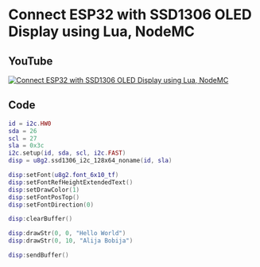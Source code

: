 # Connect ESP32 with SSD1306 OLED Display using Lua, NodeMC

## YouTube

[![Connect ESP32 with SSD1306 OLED Display using Lua, NodeMC](https://img.youtube.com/vi/-wUoj2wqoe8/hqdefault.jpg)](https://www.youtube.com/watch?v=-wUoj2wqoe8)

## Code

```lua
id = i2c.HW0
sda = 26
scl = 27
sla = 0x3c
i2c.setup(id, sda, scl, i2c.FAST)
disp = u8g2.ssd1306_i2c_128x64_noname(id, sla)

disp:setFont(u8g2.font_6x10_tf)
disp:setFontRefHeightExtendedText()
disp:setDrawColor(1)
disp:setFontPosTop()
disp:setFontDirection(0)

disp:clearBuffer()

disp:drawStr(0, 0, "Hello World")
disp:drawStr(0, 10, "Alija Bobija")

disp:sendBuffer()
```
